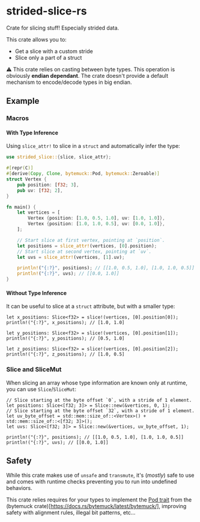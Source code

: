 # strided-slice-rs

Crate for slicing stuff! Especially strided data.

This crate allows you to:
* Get a slice with a custom stride
* Slice only a part of a struct

⚠️ This crate relies on casting between byte types. This operation is obviously **endian dependant**. The crate doesn't provide a default mechanism to encode/decode types in big endian.

## Example

### Macros

#### With Type Inference

Using `slice_attr!` to slice in a `struct` and automatically infer the type:

```rust
use strided_slice::{slice, slice_attr};

#[repr(C)]
#[derive(Copy, Clone, bytemuck::Pod, bytemuck::Zeroable)]
struct Vertex {
    pub position: [f32; 3],
    pub uv: [f32; 2],
}

fn main() {
    let vertices = [
        Vertex {position: [1.0, 0.5, 1.0], uv: [1.0, 1.0]},
        Vertex {position: [1.0, 1.0, 0.5], uv: [0.0, 1.0]},
    ];

    // Start slice at first vertex, pointing at `position`.
    let positions = slice_attr!(vertices, [0].position);
    // Start slice at second vertex, pointing at `uv`.
    let uvs = slice_attr!(vertices, [1].uv);

    println!("{:?}", positions); // [[1.0, 0.5, 1.0], [1.0, 1.0, 0.5]]
    println!("{:?}", uvs); // [[0.0, 1.0]]
}
```

#### Without Type Inference

It can be useful to slice at a `struct` attribute, but with a smaller type:

```rust,ignore
let x_positions: Slice<f32> = slice!(vertices, [0].position[0]);
println!("{:?}", x_positions); // [1.0, 1.0]

let y_positions: Slice<f32> = slice!(vertices, [0].position[1]);
println!("{:?}", y_positions); // [0.5, 1.0]

let z_positions: Slice<f32> = slice!(vertices, [0].position[2]);
println!("{:?}", z_positions); // [1.0, 0.5]
```

### Slice and SliceMut

When slicing an array whose type information are known only at runtime, you can use `Slice`/`SliceMut`:

```rust, ignore
// Slice starting at the byte offset `0`, with a stride of 1 element.
let positions: Slice<[f32; 3]> = Slice::new(&vertices, 0, 1);
// Slice starting at the byte offset `32`, with a stride of 1 element.
let uv_byte_offset = std::mem::size_of::<Vertex>() + std::mem::size_of::<[f32; 3]>();
let uvs: Slice<[f32; 3]> = Slice::new(&vertices, uv_byte_offset, 1);

println!("{:?}", positions); // [[1.0, 0.5, 1.0], [1.0, 1.0, 0.5]]
println!("{:?}", uvs); // [[0.0, 1.0]]
```

## Safety

While this crate makes use of `unsafe` and `transmute`, it's (_mostly_) safe
to use and comes with runtime checks preventing you to run into undefined behaviors.

This crate relies requires for your types to implement the [Pod trait](https://docs.rs/bytemuck/latest/bytemuck/trait.Pod.html) from the (bytemuck crate)[https://docs.rs/bytemuck/latest/bytemuck/], improving safety with alignment rules, illegal bit patterns, etc...
